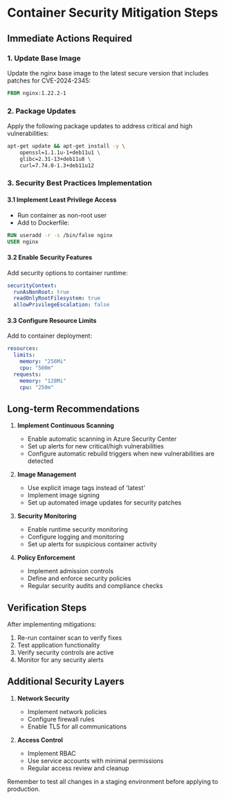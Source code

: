 # Container Security Mitigation Steps

## Immediate Actions Required

### 1. Update Base Image
Update the nginx base image to the latest secure version that includes patches for CVE-2024-2345:
```dockerfile
FROM nginx:1.22.2-1
```

### 2. Package Updates
Apply the following package updates to address critical and high vulnerabilities:

```bash
apt-get update && apt-get install -y \
    openssl=1.1.1u-1+deb11u1 \
    glibc=2.31-13+deb11u8 \
    curl=7.74.0-1.3+deb11u12
```

### 3. Security Best Practices Implementation

#### 3.1 Implement Least Privilege Access
- Run container as non-root user
- Add to Dockerfile:
```dockerfile
RUN useradd -r -s /bin/false nginx
USER nginx
```

#### 3.2 Enable Security Features
Add security options to container runtime:
```yaml
securityContext:
  runAsNonRoot: true
  readOnlyRootFilesystem: true
  allowPrivilegeEscalation: false
```

#### 3.3 Configure Resource Limits
Add to container deployment:
```yaml
resources:
  limits:
    memory: "256Mi"
    cpu: "500m"
  requests:
    memory: "128Mi"
    cpu: "250m"
```

## Long-term Recommendations

1. **Implement Continuous Scanning**
   - Enable automatic scanning in Azure Security Center
   - Set up alerts for new critical/high vulnerabilities
   - Configure automatic rebuild triggers when new vulnerabilities are detected

2. **Image Management**
   - Use explicit image tags instead of 'latest'
   - Implement image signing
   - Set up automated image updates for security patches

3. **Security Monitoring**
   - Enable runtime security monitoring
   - Configure logging and monitoring
   - Set up alerts for suspicious container activity

4. **Policy Enforcement**
   - Implement admission controls
   - Define and enforce security policies
   - Regular security audits and compliance checks

## Verification Steps

After implementing mitigations:
1. Re-run container scan to verify fixes
2. Test application functionality
3. Verify security controls are active
4. Monitor for any security alerts

## Additional Security Layers

1. **Network Security**
   - Implement network policies
   - Configure firewall rules
   - Enable TLS for all communications

2. **Access Control**
   - Implement RBAC
   - Use service accounts with minimal permissions
   - Regular access review and cleanup

Remember to test all changes in a staging environment before applying to production.
